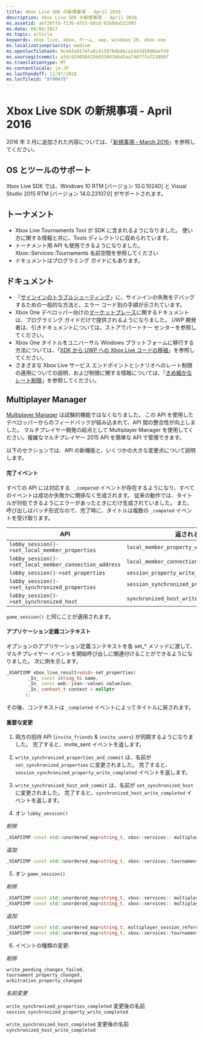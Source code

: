 ```yaml
---
title: Xbox Live SDK の新規事項 - April 2016
description: Xbox Live SDK の新規事項 - April 2016
ms.assetid: a6f26ffd-f136-4753-b0cd-92b0da522d93
ms.date: 04/04/2017
ms.topic: article
keywords: xbox live, xbox, ゲーム, uwp, windows 10, xbox one
ms.localizationpriority: medium
ms.openlocfilehash: 9ce63a0174fa0c4158764b8bca2443d58d0aefd9
ms.sourcegitcommit: a3dc929858415b933943bba5aa7487ffa721899f
ms.translationtype: MT
ms.contentlocale: ja-JP
ms.lasthandoff: 12/07/2018
ms.locfileid: "8790475"
---
```

# <a name="whats-new-for-the-xbox-live-sdk---april-2016"></a>Xbox Live SDK の新規事項 - April 2016

2016 年 3 月に追加された内容については、「[新規事項 - March 2016](1603-whats-new.md)」を参照してください。

## <a name="os-and-tool-support"></a>OS とツールのサポート
Xbox Live SDK では、Windows 10 RTM [バージョン 10.0.10240] と Visual Studio 2015 RTM [バージョン 14.0.23107.0] がサポートされます。

## <a name="tournaments"></a>トーナメント
- Xbox Live Tournaments Tool が SDK に含まれるようになりました。  使い方に関する情報と共に、Tools ディレクトリに収められています。
- トーナメント用 API も使用できるようになりました。  Xbox::Services::Tournaments 名前空間を参照してください
- ドキュメントはプログラミング ガイドにもあります。

## <a name="documentation"></a>ドキュメント
- 「[サインインのトラブルシューティング](../using-xbox-live/troubleshooting/troubleshooting-sign-in.md)」に、サインインの失敗をデバッグするための一般的な方法と、エラー コード別の手順が示されています。
- Xbox One デベロッパー向けの[マーケットプレース](https://developer.microsoft.com/en-us/games/xbox/docs/xboxlive/xbox-live-partners/xbox-marketplace/marketplace-and-downloadable-content)に関するドキュメントは、プログラミング ガイドだけで提供されるようになりました。  UWP 開発者は、引きドキュメントについては、ストアでパートナー センターを参照してください。
- Xbox One タイトルをユニバーサル Windows プラットフォームに移行する方法については、「[XDK から UWP への Xbox Live コードの移植](../using-xbox-live/porting-xbox-live-code-from-xdk-to-uwp.md)」を参照してください。
- さまざまな Xbox Live サービス エンドポイントとシナリオへのレート制限の適用についての説明、および制限に関する情報については、「[きめ細かなレート制限](../using-xbox-live/best-practices/fine-grained-rate-limiting.md)」を参照してください。

## <a name="multiplayer-manager"></a>Multiplayer Manager
[Multiplayer Manager](../multiplayer/multiplayer-manager.md) は試験的機能ではなくなりました。  この API を使用したデベロッパーからのフィードバックが組み込まれて、API 間の整合性が向上しました。  マルチプレイヤー開発の起点として Multiplayer Manager を使用してください。複雑なマルチプレイヤー 2015 API を簡単な API で管理できます。

以下のセクションでは、API の新機能と、いくつかの大きな変更点について説明します。

#### <a name="completed-events"></a>完了イベント
すべての API には対応する ``` _competed``` イベントが存在するようになり、すべてのイベントは成功か失敗かに関係なく生成されます。 従来の動作では、タイトルが対処できるようにエラーがあったときにだけ生成されていました。 また、呼び出しはバッチ形式なので、完了時に、タイトルは複数の ```_competed``` イベントを受け取ります。

| API | 返されるイベント |
|-----|----------------|
| ```lobby_session()->set_local_member_properties``` |  ```local_member_property_write_completed ```
| ```lobby_session()->set_local_member_connection_address``` | ```local_member_connection_address_write_completed``` |
| ```lobby_session()->set_properties``` | ```session_property_write_completed``` |
| ```lobby_session()->set_synchronized_properties``` | ```session_synchronized_property_write_completed``` |
| ```lobby_session()->set_synchronized_host``` | ```synchronized_host_write_completed``` |

```game_session()``` と同じことが適用されます。

#### <a name="application-defined-context"></a>アプリケーション定義コンテキスト
オプションのアプリケーション定義コンテキストを各 set_* メソッドに渡して、マルチプレイヤー イベントを開始呼び出しに関連付けることができるようになりました。
次に例を示します。

```cpp
_XSAPIIMP xbox_live_result<void> set_properties(
        _In_ const string_t& name,
        _In_ const web::json::value& valueJson,
        _In_ context_t context = nullptr
       );
```

その後、コンテキストは ```_completed``` イベントによってタイトルに戻されます。

#### <a name="breaking-changes"></a>重要な変更

1.  両方の招待 API (```invite_friends``` & ```invite_users```) が同期するようになりました。 完了すると、invite_sent イベントを返します。

2.  ```write_synchronized_properties_and_commit``` は、名前が ```set_synchronized_properties``` に変更されました。 完了すると、```session_synchronized_property_write_completed``` イベントを返します。

3.  ```write_synchronized_host_and_commit``` は、名前が ```set_synchronized_host``` に変更されました。 完了すると、```synchronized_host_write_completed``` イベントを返します。

4.  オン ```lobby_session()```

  *削除*

```cpp
_XSAPIIMP const std::unordered_map<string_t, xbox::services:: multiplayer::multiplayer_session_tournaments_server& tournaments_server() const;
```

  *追加*

```cpp
_XSAPIIMP const std::unordered_map<string_t, xbox::services::tournaments::tournament_team_result>& tournament_team_results() const;
```

5.  オン ```game_session()```

  *削除*

```cpp
_XSAPIIMP const std::unordered_map<string_t, xbox::services:: multiplayer::multiplayer_session_tournaments_server& tournaments_server() const;
_XSAPIIMP const std::unordered_map<string_t, xbox::services:: multiplayer::multiplayer_session_arbitration_server& arbitration_server() const;
```
  *追加*

```cpp
_XSAPIIMP const std::unordered_map<string_t, multiplayer_session_reference>& tournament_teams() const;
_XSAPIIMP const std::unordered_map<string_t, xbox::services::tournaments::tournament_team_result>& tournament_team_results() const;
```

6.  イベントの種類の変更:

  *削除*

```cpp
write_pending_changes_failed,
tournament_property_changed,
arbitration_property_changed
```

  *名前変更*

  ```write_synchronized_properties_completed``` 変更後の名前 ```session_synchronized_property_write_completed```

  ```write_synchronized_host_completed``` 変更後の名前 ```synchronized_host_write_completed```
